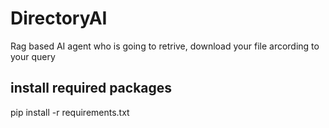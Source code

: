 # DirectoryAI
Rag based AI agent who is going to retrive, download your file arcording to your query 

## install required packages 
pip install -r requirements.txt

